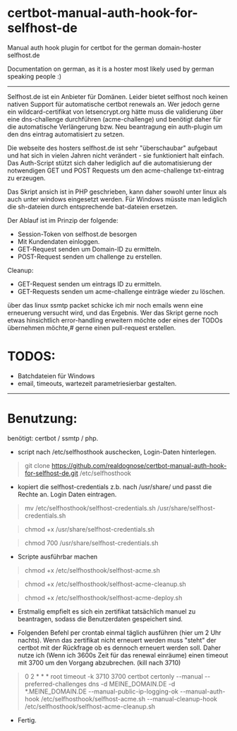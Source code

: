 # certbot-manual-auth-hook-for-selfhost-de
Manual auth hook plugin for certbot for the german domain-hoster selfhost.de

Documentation on german, as it is a hoster most likely used by german speaking people :) 

---

Selfhost.de ist ein Anbieter für Domänen. Leider bietet selfhost noch keinen nativen Support
für automatische certbot renewals an. Wer jedoch gerne ein wildcard-certifikat von letsencrypt.org
hätte muss die validierung über eine dns-challenge durchführen (acme-challenge) und benötigt daher
für die automatische Verlängerung bzw. Neu beantragung ein auth-plugin um den dns eintrag automatisiert
zu setzen. 

Die webseite des hosters selfhost.de ist sehr "überschaubar" aufgebaut und hat sich in vielen Jahren nicht
verändert - sie funktioniert halt einfach. Das Auth-Script stützt sich daher lediglich auf die automatisierung
der notwendigen GET und POST Requests um den acme-challenge txt-eintrag zu erzeugen. 

Das Skript ansich ist in PHP geschrieben, kann daher sowohl unter linux als auch unter windows eingesetzt werden. 
Für Windows müsste man lediglich die sh-dateien durch entsprechende bat-dateien ersetzen. 

Der Ablauf ist im Prinzip der folgende: 

 - Session-Token von selfhost.de besorgen
 - Mit Kundendaten einloggen.
 - GET-Request senden um Domain-ID zu ermitteln.
 - POST-Request senden um challenge zu erstellen. 

Cleanup:

- GET-Request senden um eintrags ID zu ermitteln.
- GET-Requests senden um acme-challenge einträge wieder zu löschen. 

über das linux ssmtp packet schicke ich mir noch emails wenn eine erneuerung versucht wird, und das Ergebnis. 
Wer das Skript gerne noch etwas hinsichtlich error-handling erweitern möchte oder eines der TODOs übernehmen möchte,#
gerne einen pull-request erstellen. 

# TODOS:
- Batchdateien für Windows
- email, timeouts, wartezeit parametriesierbar gestalten.

---
# Benutzung:

benötigt: certbot / ssmtp / php.

- script nach /etc/selfhosthook auschecken, Login-Daten hinterlegen. 

> git clone https://github.com/realdognose/certbot-manual-auth-hook-for-selfhost-de.git /etc/selfhosthook

- kopiert die selfhost-credentials z.b. nach /usr/share/ und passt die Rechte an. Login Daten eintragen.

> mv /etc/selfhosthook/selfhost-credentials.sh /usr/share/selfhost-credentials.sh

> chmod +x /usr/share/selfhost-credentials.sh

> chmod 700  /usr/share/selfhost-credentials.sh

- Scripte ausführbar machen

> chmod +x /etc/selfhosthook/selfhost-acme.sh

> chmod +x /etc/selfhosthook/selfhost-acme-cleanup.sh

> chmod +x /etc/selfhosthook/selfhost-acme-deploy.sh

- Erstmalig empfielt es sich ein zertifikat tatsächlich manuel zu beantragen, sodass die Benutzerdaten gespeichert sind. 

- Folgenden Befehl per crontab einmal täglich ausführen (hier um 2 Uhr nachts). Wenn das zertifikat nicht erneuert werden muss "steht" der certbot mit der Rückfrage ob es dennoch erneuert werden soll. Daher nutze ich (Wenn ich 3600s Zeit für das renewal einräume) einen timeout mit 3700 um den Vorgang abzubrechen. (kill nach 3710)  

> 0 2 * * * root timeout -k 3710 3700 certbot certonly --manual --preferred-challenges dns -d MEINE_DOMAIN.DE -d *.MEINE_DOMAIN.DE --manual-public-ip-logging-ok --manual-auth-hook /etc/selfhosthook/selfhost-acme.sh --manual-cleanup-hook /etc/selfhosthook/selfhost-acme-cleanup.sh

- Fertig.
